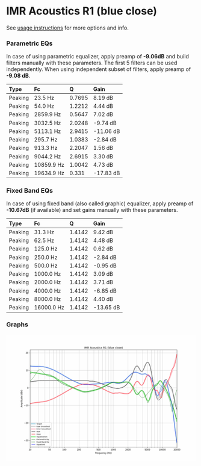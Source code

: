 # IMR Acoustics R1 (blue close)
See [usage instructions](https://github.com/jaakkopasanen/AutoEq#usage) for more options and info.

### Parametric EQs
In case of using parametric equalizer, apply preamp of **-9.06dB** and build filters manually
with these parameters. The first 5 filters can be used independently.
When using independent subset of filters, apply preamp of **-9.08 dB**.

| Type    | Fc         |      Q | Gain      |
|:--------|:-----------|:-------|:----------|
| Peaking | 23.5 Hz    | 0.7695 | 8.19 dB   |
| Peaking | 54.0 Hz    | 1.2212 | 4.44 dB   |
| Peaking | 2859.9 Hz  | 0.5647 | 7.02 dB   |
| Peaking | 3032.5 Hz  | 2.0248 | -9.74 dB  |
| Peaking | 5113.1 Hz  | 2.9415 | -11.06 dB |
| Peaking | 295.7 Hz   | 1.0383 | -2.84 dB  |
| Peaking | 913.3 Hz   | 2.2047 | 1.56 dB   |
| Peaking | 9044.2 Hz  | 2.6915 | 3.30 dB   |
| Peaking | 10859.9 Hz | 1.0042 | 4.73 dB   |
| Peaking | 19634.9 Hz | 0.331  | -17.83 dB |

### Fixed Band EQs
In case of using fixed band (also called graphic) equalizer, apply preamp of **-10.67dB**
(if available) and set gains manually with these parameters.

| Type    | Fc         |      Q | Gain      |
|:--------|:-----------|:-------|:----------|
| Peaking | 31.3 Hz    | 1.4142 | 9.42 dB   |
| Peaking | 62.5 Hz    | 1.4142 | 4.48 dB   |
| Peaking | 125.0 Hz   | 1.4142 | 0.62 dB   |
| Peaking | 250.0 Hz   | 1.4142 | -2.84 dB  |
| Peaking | 500.0 Hz   | 1.4142 | -0.95 dB  |
| Peaking | 1000.0 Hz  | 1.4142 | 3.09 dB   |
| Peaking | 2000.0 Hz  | 1.4142 | 3.71 dB   |
| Peaking | 4000.0 Hz  | 1.4142 | -6.85 dB  |
| Peaking | 8000.0 Hz  | 1.4142 | 4.40 dB   |
| Peaking | 16000.0 Hz | 1.4142 | -13.65 dB |

### Graphs
![](./IMR%20Acoustics%20R1%20(blue%20close).png)